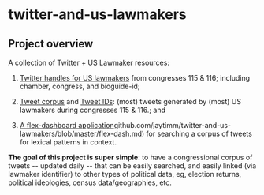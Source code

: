 # twitter-and-us-lawmakers

## Project overview

A collection of Twitter + US Lawmaker resources: 

1. [Twitter handles for US lawmakers](https://github.com/jaytimm/twitter-and-us-lawmakers/blob/master/twitter-handles.md) from congresses 115 & 116; including chamber, congress, and bioguide-id;

2. [Tweet corpus](https://github.com/jaytimm/twitter-and-us-lawmakers/blob/master/corpus-composition.md) and [Tweet IDs](): (most) tweets generated by (most) US lawmakers during congresses 115 & 116.; and

3. [A flex-dashboard application](https://)github.com/jaytimm/twitter-and-us-lawmakers/blob/master/flex-dash.md) for searching a corpus of tweets for lexical patterns in context.  

**The goal of this project is super simple**: to have a congressional corpus of tweets -- updated daily -- that can be easily searched, and easily linked (via lawmaker identifier) to other types of political data, eg, election returns, political ideologies, census data/geographies, etc. 
